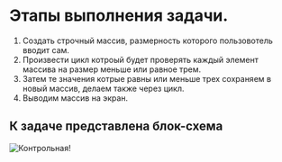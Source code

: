 # Этапы выполнения задачи.
1. Создать строчный массив, размерность которого пользовотель вводит сам.
2. Произвести цикл котроый будет проверять каждый элемент массива на размер меньше или равное трем.
3. Затем те значения котрые равны или меньше трех сохраняем в новый массив, делаем также через цикл.
4. Выводим массив на экран.

## К задаче представлена блок-схема
![Контрольная!](Контрольная.png)